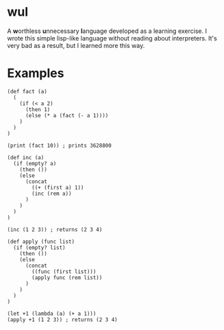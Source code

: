 wul
========
A **w**orthless **u**nnecessary **l**anguage developed as a learning exercise. I wrote this simple lisp-like language without reading about interpreters. It's very bad as a result, but I learned more this way.

Examples
=======
```
(def fact (a) 
  (
    (if (< a 2) 
      (then 1)
      (else (* a (fact (- a 1))))
    )
  )
)

(print (fact 10)) ; prints 3628800
```

```
(def inc (a) 
  (if (empty? a) 
    (then ()) 
    (else 
      (concat 
        ((+ (first a) 1)) 
        (inc (rem a))
      )
    )
  )
)

(inc (1 2 3)) ; returns (2 3 4)
```

```
(def apply (func list)
  (if (empty? list) 
    (then ()) 
    (else 
      (concat 
        ((func (first list))) 
        (apply func (rem list))
      )
    )
  )
)

(let +1 (lambda (a) (+ a 1)))
(apply +1 (1 2 3)) ; returns (2 3 4)
```